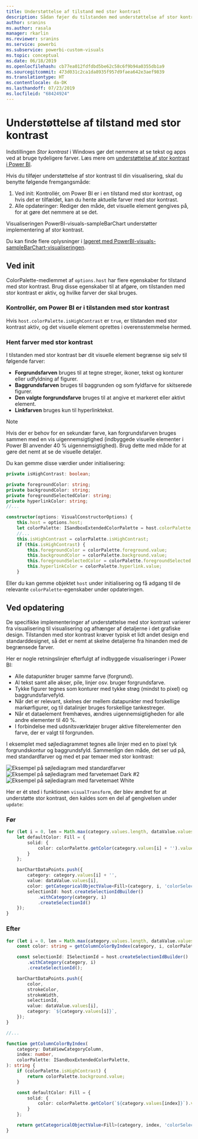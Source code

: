```yaml
---
title: Understøttelse af tilstand med stor kontrast
description: Sådan føjer du tilstanden med understøttelse af stor kontrast til visuelle elementer i Power BI
author: sranins
ms.author: rasala
manager: rkarlin
ms.reviewer: sranins
ms.service: powerbi
ms.subservice: powerbi-custom-visuals
ms.topic: conceptual
ms.date: 06/18/2019
ms.openlocfilehash: cb77ea012fdfdbd5be62c58c6f9b94a0355db1a9
ms.sourcegitcommit: 473d031c2ca1da8935f957d9faea642e3aef9839
ms.translationtype: HT
ms.contentlocale: da-DK
ms.lasthandoff: 07/23/2019
ms.locfileid: "68424924"
---
```

# <a name="high-contrast-mode-support"></a>Understøttelse af tilstand med stor kontrast

Indstillingen *Stor kontrast* i Windows gør det nemmere at se tekst og apps ved at bruge tydeligere farver.
Læs mere om [understøttelse af stor kontrast i Power BI](https://powerbi.microsoft.com/blog/power-bi-desktop-june-2018-feature-summary/#highContrast).

Hvis du tilføjer understøttelse af stor kontrast til din visualisering, skal du benytte følgende fremgangsmåde:

1. Ved init: Kontrollér, om Power BI er i en tilstand med stor kontrast, og hvis det er tilfældet, kan du hente aktuelle farver med stor kontrast.
2. Alle opdateringer: Rediger den måde, det visuelle element gengives på, for at gøre det nemmere at se det.

Visualiseringen PowerBI-visuals-sampleBarChart understøtter implementering af stor kontrast.

Du kan finde flere oplysninger i [lageret med PowerBI-visuals-sampleBarChart-visualiseringen](https://github.com/Microsoft/PowerBI-visuals-sampleBarChart/commit/61011c82b66ca0d3321868f1d089c65101ca42e6).

## <a name="on-init"></a>Ved init

ColorPalette-medlemmet af `options.host` har flere egenskaber for tilstand med stor kontrast. Brug disse egenskaber til at afgøre, om tilstanden med stor kontrast er aktiv, og hvilke farver der skal bruges.

### <a name="detect-that-power-bi-is-in-high-contrast-mode"></a>Kontrollér, om Power BI er i tilstanden med stor kontrast

Hvis `host.colorPalette.isHighContrast` er `true`, er tilstanden med stor kontrast aktiv, og det visuelle element oprettes i overensstemmelse hermed.

### <a name="get-high-contrast-colors"></a>Hent farver med stor kontrast

I tilstanden med stor kontrast bør dit visuelle element begrænse sig selv til følgende farver:

* **Forgrundsfarven** bruges til at tegne streger, ikoner, tekst og konturer eller udfyldning af figurer.
* **Baggrundsfarven** bruges til baggrunden og som fyldfarve for skitserede figurer.
* **Den valgte forgrundsfarve** bruges til at angive et markeret eller aktivt element.
* **Linkfarven** bruges kun til hyperlinktekst.

> [!NOTE]
> Hvis der er behov for en sekundær farve, kan forgrundsfarven bruges sammen med en vis uigennemsigtighed (indbyggede visuelle elementer i Power BI anvender 40 % uigennemsigtighed). Brug dette med måde for at gøre det nemt at se de visuelle detaljer.

Du kan gemme disse værdier under initialisering:

```typescript
private isHighContrast: boolean;

private foregroundColor: string;
private backgroundColor: string;
private foregroundSelectedColor: string;
private hyperlinkColor: string;
//...

constructor(options: VisualConstructorOptions) {
    this.host = options.host;
    let colorPalette: ISandboxExtendedColorPalette = host.colorPalette;
    //...
    this.isHighContrast = colorPalette.isHighContrast;
    if (this.isHighContrast) {
        this.foregroundColor = colorPalette.foreground.value;
        this.backgroundColor = colorPalette.background.value;
        this.foregroundSelectedColor = colorPalette.foregroundSelected.value;
        this.hyperlinkColor = colorPalette.hyperlink.value;
    }
```

Eller du kan gemme objektet `host` under initialisering og få adgang til de relevante `colorPalette`-egenskaber under opdateringen.

## <a name="on-update"></a>Ved opdatering

De specifikke implementeringer af understøttelse med stor kontrast varierer fra visualisering til visualisering og afhænger af detaljerne i det grafiske design. Tilstanden med stor kontrast kræver typisk et lidt andet design end standarddesignet, så det er nemt at skelne detaljerne fra hinanden med de begrænsede farver.

Her er nogle retningslinjer efterfulgt af indbyggede visualiseringer i Power BI:

* Alle datapunkter bruger samme farve (forgrund).
* Al tekst samt alle akser, pile, linjer osv. bruger forgrundsfarve.
* Tykke figurer tegnes som konturer med tykke strøg (mindst to pixel) og baggrundsfarvefyld.
* Når det er relevant, skelnes der mellem datapunkter med forskellige markørfigurer, og til datalinjer bruges forskellige tankestreger.
* Når et dataelement fremhæves, ændres uigennemsigtigheden for alle andre elementer til 40 %.
* I forbindelse med udsnitsværktøjer bruger aktive filterelementer den farve, der er valgt til forgrunden.

I eksemplet med søjlediagrammet tegnes alle linjer med en to pixel tyk forgrundskontur og baggrundsfyld. Sammenlign den måde, det ser ud på, med standardfarver og med et par temaer med stor kontrast:

![Eksempel på søjlediagram med standardfarver](./media/hc-samplebarchart-standard.png)
![Eksempel på søjlediagram med farvetemaet *Dark #2*](./media/hc-samplebarchart-dark2.png)
![Eksempel på søjlediagram med farvetemaet *White*](./media/hc-samplebarchart-white.png)

Her er ét sted i funktionen `visualTransform`, der blev ændret for at understøtte stor kontrast, den kaldes som en del af gengivelsen under `update`:

### <a name="before"></a>Før

```typescript
for (let i = 0, len = Math.max(category.values.length, dataValue.values.length); i < len; i++) {
    let defaultColor: Fill = {
        solid: {
            color: colorPalette.getColor(category.values[i] + '').value
        }
    };

    barChartDataPoints.push({
        category: category.values[i] + '',
        value: dataValue.values[i],
        color: getCategoricalObjectValue<Fill>(category, i, 'colorSelector', 'fill', defaultColor).solid.color,
        selectionId: host.createSelectionIdBuilder()
            .withCategory(category, i)
            .createSelectionId()
    });
}
```

### <a name="after"></a>Efter

```typescript
for (let i = 0, len = Math.max(category.values.length, dataValue.values.length); i < len; i++) {
    const color: string = getColumnColorByIndex(category, i, colorPalette);

    const selectionId: ISelectionId = host.createSelectionIdBuilder()
        .withCategory(category, i)
        .createSelectionId();

    barChartDataPoints.push({
        color,
        strokeColor,
        strokeWidth,
        selectionId,
        value: dataValue.values[i],
        category: `${category.values[i]}`,
    });
}

//...

function getColumnColorByIndex(
    category: DataViewCategoryColumn,
    index: number,
    colorPalette: ISandboxExtendedColorPalette,
): string {
    if (colorPalette.isHighContrast) {
        return colorPalette.background.value;
    }

    const defaultColor: Fill = {
        solid: {
            color: colorPalette.getColor(`${category.values[index]}`).value,
        }
    };

    return getCategoricalObjectValue<Fill>(category, index, 'colorSelector', 'fill', defaultColor).solid.color;
}
```
